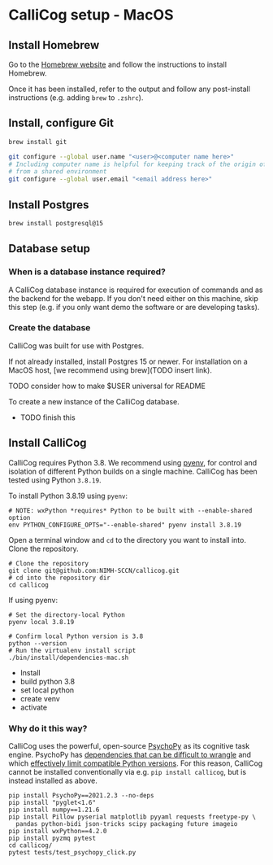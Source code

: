 # CalliCog setup - MacOS

## Install Homebrew

Go to the [Homebrew website](https://brew.sh/) and follow the instructions to install Homebrew.

Once it has been installed, refer to the output and follow any post-install instructions (e.g. adding `brew` to `.zshrc`).

## Install, configure Git

```sh
brew install git

git configure --global user.name "<user>@<computer name here>"
# Including computer name is helpful for keeping track of the origin of changes when some code edits are made
# from a shared environment
git configure --global user.email "<email address here>"
```

## Install Postgres

```sh
brew install postgresql@15
```

## Database setup

### When is a database instance required?
A CalliCog database instance is required for execution of commands and as the
backend for the webapp. If you don't need either on this machine, skip this
step (e.g. if you only want demo the software or are developing tasks).

### Create the database
CalliCog was built for use with Postgres.

If not already installed, install Postgres 15 or newer. For installation on a
MacOS host, [we recommend using brew](TODO insert link).

TODO consider how to make $USER universal for README

To create a new instance of the CalliCog database.
- TODO finish this

## Install CalliCog

CalliCog requires Python 3.8. We recommend using [pyenv](pyenv), for control
and isolation of different Python builds on a single machine. CalliCog has been
tested using Python `3.8.19`.

To install Python 3.8.19 using `pyenv`:

```
# NOTE: wxPython *requires* Python to be built with --enable-shared option
env PYTHON_CONFIGURE_OPTS="--enable-shared" pyenv install 3.8.19
```

Open a terminal window and `cd` to the directory you want to install into.
Clone the repository.

```
# Clone the repository
git clone git@github.com:NIMH-SCCN/callicog.git
# cd into the repository dir
cd callicog
```

If using pyenv:
```
# Set the directory-local Python
pyenv local 3.8.19
```

```
# Confirm local Python version is 3.8
python --version
# Run the virtualenv install script
./bin/install/dependencies-mac.sh
```

- Install 
- build python 3.8
- set local python
- create venv
- activate

### Why do it this way?
CalliCog uses the powerful, open-source [PsychoPy](ppy) as its cognitive task
engine. PsychoPy has [dependencies that can be difficult to wrangle](ppy_deps)
and which [effectively limit compatible Python versions](ppy_py_vers). For this
reason, CalliCog cannot be installed conventionally via e.g.
`pip install callicog`, but is instead installed as above.
```
pip install PsychoPy==2021.2.3 --no-deps
pip install "pyglet<1.6"
pip install numpy==1.21.6
pip install Pillow pyserial matplotlib pyyaml requests freetype-py \
  pandas python-bidi json-tricks scipy packaging future imageio
pip install wxPython==4.2.0
pip install pyzmq pytest
cd callicog/
pytest tests/test_psychopy_click.py 
```

